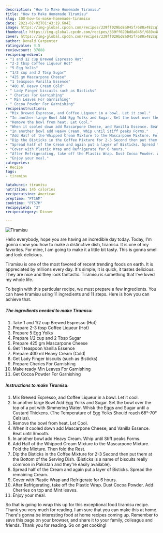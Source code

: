 ```yaml
---
description: "How to Make Homemade Tiramisu"
title: "How to Make Homemade Tiramisu"
slug: 100-how-to-make-homemade-tiramisu
date: 2021-02-02T01:43:19.604Z
image: https://img-global.cpcdn.com/recipes/339ff029bd8a045f/680x482cq70/tiramisu-recipe-main-photo.jpg
thumbnail: https://img-global.cpcdn.com/recipes/339ff029bd8a045f/680x482cq70/tiramisu-recipe-main-photo.jpg
cover: https://img-global.cpcdn.com/recipes/339ff029bd8a045f/680x482cq70/tiramisu-recipe-main-photo.jpg
author: Donald Carpenter
ratingvalue: 4.5
reviewcount: 37888
recipeingredient:
- "1 and 12 cup Brewed Espresso Hot"
- "2-3 tbsp Coffee Liqueur Hot"
- "5 Egg Yolks"
- "1/2 cup and 2 Tbsp Sugar"
- "425 gm Mascarpone Cheese"
- "1 teaspoon Vanilla Essence"
- "400 ml Heavy Cream Cold"
- " Lady Finger biscuits such as Bisticks"
- " Cheries For Garnishing"
- " Min Leaves For Garnishing"
- " Cocoa Powder For Garnishing"
recipeinstructions:
- "Mix Brewed Espresso, and Coffee Liqueur in a bowl. Let it cool."
- "In another large Bowl Add Egg Yolks and Sugar. Set the bowl over the top of a pot with Simmering Water. Whisk the Eggs and Sugar until a Custard Thickens. (The Temperature of Egg Yolks Should reach 68°-70° Celsius)."
- "Remove the bowl from heat. Let Cool."
- "When it cooled down add Mascarpone Cheese, and Vanilla Essence. Beat until Smooth."
- "In another bowl add Heavy Cream. Whip until Stiff peaks Forms."
- "Add Half of the Whipped Cream Mixture to the Mascarpone Mixture. Fold the Mixture. Then fold the Rest."
- "Dip the Bisticks in the Coffee Mixture for 2-3 Second then put them at the Bottom of the Serving Dish. (Bisticks is a name of biscuits really common in Pakistan and they&#39;re easily available)."
- "Spread half of the Cream and again put a layer of Bisticks. Spread the remaining Cream."
- "Cover with Plastic Wrap and Refrigerate for 6 hours."
- "After Refrigerating, take off the Plastic Wrap. Dust Cocoa Powder. Add Cherries on top and Mint leaves."
- "Enjoy your meal."
categories:
- Recipe
tags:
- tiramisu

katakunci: tiramisu 
nutrition: 145 calories
recipecuisine: American
preptime: "PT16M"
cooktime: "PT57M"
recipeyield: "3"
recipecategory: Dinner

---
```



![Tiramisu](https://img-global.cpcdn.com/recipes/339ff029bd8a045f/680x482cq70/tiramisu-recipe-main-photo.jpg)

Hello everybody, hope you are having an incredible day today. Today, I'm gonna show you how to make a distinctive dish, tiramisu. It is one of my favorites. For mine, I am going to make it a little bit tasty. This is gonna smell and look delicious.



Tiramisu is one of the most favored of recent trending foods on earth. It is appreciated by millions every day. It's simple, it is quick, it tastes delicious. They are nice and they look fantastic. Tiramisu is something that I've loved my whole life.


To begin with this particular recipe, we must prepare a few ingredients. You can have tiramisu using 11 ingredients and 11 steps. Here is how you can achieve that.

<!--inarticleads1-->

##### The ingredients needed to make Tiramisu:

1. Take 1 and 1/2 cup Brewed Espresso (Hot)
1. Prepare 2-3 tbsp Coffee Liqueur (Hot)
1. Prepare 5 Egg Yolks
1. Prepare 1/2 cup and 2 Tbsp Sugar
1. Prepare 425 gm Mascarpone Cheese
1. Get 1 teaspoon Vanilla Essence
1. Prepare 400 ml Heavy Cream (Cold)
1. Get  Lady Finger biscuits (such as Bisticks)
1. Prepare  Cheries For Garnishing
1. Make ready  Min Leaves For Garnishing
1. Get  Cocoa Powder For Garnishing




<!--inarticleads2-->

##### Instructions to make Tiramisu:

1. Mix Brewed Espresso, and Coffee Liqueur in a bowl. Let it cool.
1. In another large Bowl Add Egg Yolks and Sugar. Set the bowl over the top of a pot with Simmering Water. Whisk the Eggs and Sugar until a Custard Thickens. (The Temperature of Egg Yolks Should reach 68°-70° Celsius).
1. Remove the bowl from heat. Let Cool.
1. When it cooled down add Mascarpone Cheese, and Vanilla Essence. Beat until Smooth.
1. In another bowl add Heavy Cream. Whip until Stiff peaks Forms.
1. Add Half of the Whipped Cream Mixture to the Mascarpone Mixture. Fold the Mixture. Then fold the Rest.
1. Dip the Bisticks in the Coffee Mixture for 2-3 Second then put them at the Bottom of the Serving Dish. (Bisticks is a name of biscuits really common in Pakistan and they&#39;re easily available).
1. Spread half of the Cream and again put a layer of Bisticks. Spread the remaining Cream.
1. Cover with Plastic Wrap and Refrigerate for 6 hours.
1. After Refrigerating, take off the Plastic Wrap. Dust Cocoa Powder. Add Cherries on top and Mint leaves.
1. Enjoy your meal.




So that is going to wrap this up for this exceptional food tiramisu recipe. Thank you very much for reading. I am sure that you can make this at home. There's gonna be interesting food at home recipes coming up. Remember to save this page on your browser, and share it to your family, colleague and friends. Thank you for reading. Go on get cooking!
